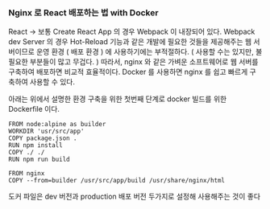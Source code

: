 ### Nginx 로 React 배포하는 법 with Docker

React → 보통 Create React App 의 경우 Webpack 이 내장되어 있다. Webpack dev Server 의 경우 Hot-Reload 기능과 같은 개발에 필요한 것들을 제공해주는 웹 서버이므로 운영 환경 ( 배포 환경 ) 에 사용하기에는 부적절하다. ( 사용할 수는 있지만, 불필요한 부분들이 많고 무겁다. ) 따라서, nginx 와 같은 가벼운 소프트웨어로 웹 서버를 구축하여 배포하면 비교적 효율적이다. Docker 를 사용하면 nginx 를 쉽고 빠르게 구축하여 사용할 수 있다.

아래는 위에서 설명한 환경 구축을 위한 첫번째 단계로 docker 빌드를 위한 Dockerfile 이다.

```docker
FROM node:alpine as builder
WORKDIR 'usr/src/app'
COPY package.json .
RUN npm install
COPY ./ ./
RUN npm run build

FROM nginx
COPY --from=builder /usr/src/app/build /usr/share/nginx/html

```

도커 파일은 dev 버전과 production 배포 버전 두가지로 설정해 사용해주는 것이 좋다

